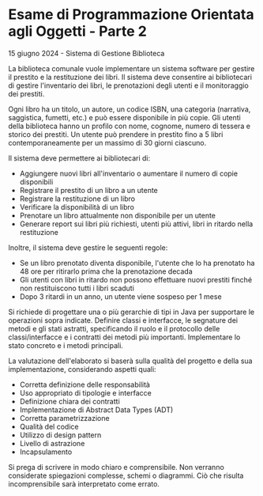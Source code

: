 # Esame di Programmazione Orientata agli Oggetti - Parte 2

15 giugno 2024 - Sistema di Gestione Biblioteca

La biblioteca comunale vuole implementare un sistema software per gestire il prestito e la restituzione dei libri. Il
sistema deve consentire ai bibliotecari di gestire l'inventario dei libri, le prenotazioni degli utenti e il
monitoraggio dei prestiti.

Ogni libro ha un titolo, un autore, un codice ISBN, una categoria (narrativa, saggistica, fumetti, etc.) e può essere
disponibile in più copie. Gli utenti della biblioteca hanno un profilo con nome, cognome, numero di tessera e storico
dei prestiti. Un utente può prendere in prestito fino a 5 libri contemporaneamente per un massimo di 30 giorni ciascuno.

Il sistema deve permettere ai bibliotecari di:

- Aggiungere nuovi libri all'inventario o aumentare il numero di copie disponibili
- Registrare il prestito di un libro a un utente
- Registrare la restituzione di un libro
- Verificare la disponibilità di un libro
- Prenotare un libro attualmente non disponibile per un utente
- Generare report sui libri più richiesti, utenti più attivi, libri in ritardo nella restituzione

Inoltre, il sistema deve gestire le seguenti regole:

- Se un libro prenotato diventa disponibile, l'utente che lo ha prenotato ha 48 ore per ritirarlo prima che la
  prenotazione decada
- Gli utenti con libri in ritardo non possono effettuare nuovi prestiti finché non restituiscono tutti i libri scaduti
- Dopo 3 ritardi in un anno, un utente viene sospeso per 1 mese

Si richiede di progettare una o più gerarchie di tipi in Java per supportare le operazioni sopra indicate. Definire
classi e interfacce, le segnature dei metodi e gli stati astratti, specificando il ruolo e il protocollo delle
classi/interfacce e i contratti dei metodi più importanti. Implementare lo stato concreto e i metodi principali.

La valutazione dell'elaborato si baserà sulla qualità del progetto e della sua implementazione, considerando aspetti
quali:

- Corretta definizione delle responsabilità
- Uso appropriato di tipologie e interfacce
- Definizione chiara dei contratti
- Implementazione di Abstract Data Types (ADT)
- Corretta parametrizzazione
- Qualità del codice
- Utilizzo di design pattern
- Livello di astrazione
- Incapsulamento

Si prega di scrivere in modo chiaro e comprensibile. Non verranno considerate spiegazioni complesse, schemi o diagrammi.
Ciò che risulta incomprensibile sarà interpretato come errato.
